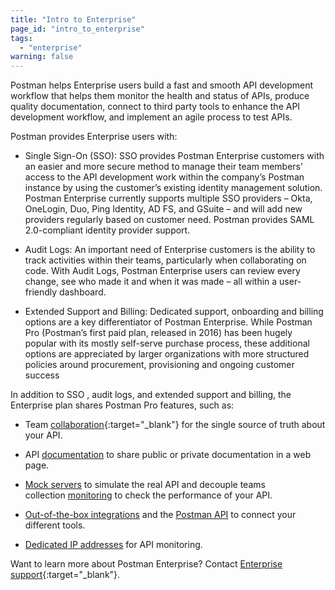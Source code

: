 ```yaml
---
title: "Intro to Enterprise"
page_id: "intro_to_enterprise"
tags: 
  - "enterprise"
warning: false
---
```


Postman helps Enterprise users build a fast and smooth API development workflow that helps them monitor the health and status of APIs, produce quality documentation, connect to third party tools to enhance the API development workflow, and implement an agile process to test APIs.

Postman provides Enterprise users with:

* Single Sign-On (SSO): SSO provides Postman Enterprise customers with an easier and more secure method to manage their team members’ access to the API development work within the company’s Postman instance by using the customer’s existing identity management solution. Postman Enterprise currently supports multiple SSO providers – Okta, OneLogin, Duo, Ping Identity, AD FS, and GSuite – and will add new providers regularly based on customer need. Postman provides SAML 2.0-compliant identity provider support. 

* Audit Logs: An important need of Enterprise customers is the ability to track activities within their teams, particularly when collaborating on code. With Audit Logs, Postman Enterprise users can review every change, see who made it and when it was made – all within a user-friendly dashboard. 

* Extended Support and Billing: Dedicated support, onboarding and billing options are a key differentiator of Postman Enterprise. While Postman Pro (Postman’s first paid plan, released in 2016) has been hugely popular with its mostly self-serve purchase process, these additional options are appreciated by larger organizations with more structured policies around procurement, provisioning and ongoing customer success

In addition to SSO , audit logs, and extended support and billing, the Enterprise plan shares Postman Pro features, such as:

* Team [collaboration](/docs/v6/postman/workspaces/creating_workspaces){:target="_blank"} for the single source of truth about your API.  

* API [documentation](/docs/postman/api_documentation/intro_to_api_documentation) to share public or private documentation in a web page.

* [Mock servers](/docs/postman/mock_servers) to simulate the real API and decouple teams collection [monitoring](/docs/postman/monitors/intro_monitors) to check the performance of your API.

* [Out-of-the-box integrations](/docs/pro/integrations/intro_integrations) and the [Postman API](/docs/pro/pro_api/intro_api) to connect your different tools.

* [Dedicated IP addresses](/docs/postman/monitors/intro_monitors#monitoring-resources-in-multiple-regions) for API monitoring.


Want to learn more about Postman Enterprise? Contact [Enterprise support](http://pages.getpostman.com/Enterprise-Sales_Contact-Us.html){:target="_blank"}. 


